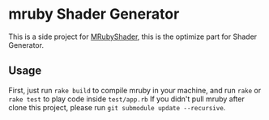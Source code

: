 mruby Shader Generator
===

This is a side project for [MRubyShader](https://github.com/elct9620/MRubyShader), this is the optimize part for Shader Generator.

## Usage

First, just run `rake build` to compile mruby in your machine, and run `rake` or `rake test` to play code inside `test/app.rb`
If you didn't pull mruby after clone this project, please run `git submodule update --recursive`.

